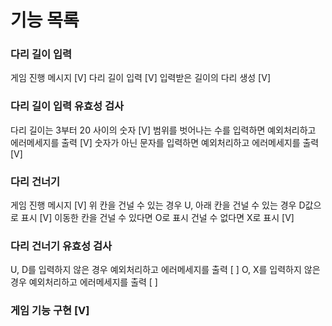 # 기능 목록

### 다리 길이 입력
게임 진행 메시지 [V]
다리 길이 입력 [V]
입력받은 길이의 다리 생성 [V]

### 다리 길이 입력 유효성 검사
다리 길이는 3부터 20 사이의 숫자 [V]
범위를 벗어나는 수를 입력하면 예외처리하고 에러메세지를 출력 [V]
숫자가 아닌 문자를 입력하면 예외처리하고 에러메세지를 출력 [V]

### 다리 건너기
게임 진행 메시지 [V]
위 칸을 건널 수 있는 경우 U, 아래 칸을 건널 수 있는 경우 D값으로 표시 [V]
이동한 칸을 건널 수 있다면 O로 표시 건널 수 없다면 X로 표시 [V]

### 다리 건너기 유효성 검사
U, D를 입력하지 않은 경우 예외처리하고 에러메세지를 출력 [ ]
O, X를 입력하지 않은 경우 예외처리하고 에러메세지를 출력 [ ]

### 게임 기능 구현 [V]